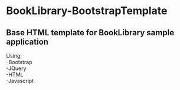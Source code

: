 # BookLibrary-BootstrapTemplate

<H2>Base HTML template for BookLibrary sample application</H2>
Using:<br/>
-Bootstrap<br/>
-JQuery<br/>
-HTML<br/>
-Javascript<br/>
